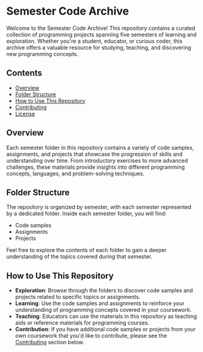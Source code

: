 # Semester Code Archive

Welcome to the Semester Code Archive! This repository contains a curated collection of programming projects spanning five semesters of learning and exploration. Whether you're a student, educator, or curious coder, this archive offers a valuable resource for studying, teaching, and discovering new programming concepts.

## Contents

- [Overview](#overview)
- [Folder Structure](#folder-structure)
- [How to Use This Repository](#how-to-use-this-repository)
- [Contributing](#contributing)
- [License](#license)

## Overview

Each semester folder in this repository contains a variety of code samples, assignments, and projects that showcase the progression of skills and understanding over time. From introductory exercises to more advanced challenges, these materials provide insights into different programming concepts, languages, and problem-solving techniques.

## Folder Structure

The repository is organized by semester, with each semester represented by a dedicated folder. Inside each semester folder, you will find:

- Code samples
- Assignments
- Projects

Feel free to explore the contents of each folder to gain a deeper understanding of the topics covered during that semester.

## How to Use This Repository

- **Exploration**: Browse through the folders to discover code samples and projects related to specific topics or assignments.
- **Learning**: Use the code samples and assignments to reinforce your understanding of programming concepts covered in your coursework.
- **Teaching**: Educators can use the materials in this repository as teaching aids or reference materials for programming courses.
- **Contribution**: If you have additional code samples or projects from your own coursework that you'd like to contribute, please see the [Contributing](#contributing) section below.
